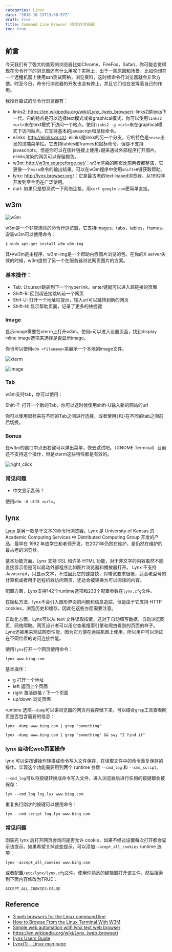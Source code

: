 ```yaml
---
categories: Linux
date: "2018-10-13T13:38:57Z"
draft: true
title: Command Line Browser（命令行浏览器）
toc: true
---
```


## 前言

今天我们有了强大的美观的浏览器比如Chrome，FireFox，Safari，你可能会觉得现在命令行下的浏览器还有什么用呢？实际上，出于一些原因和场景，比如你想在一个远程机器上使用ssh测试网络，浏览资料，这时候命令行浏览器就会非常方便。时至今日，命令行浏览器的开发也没有停止，并且它们也在发挥着自己的作用。

我推荐尝试的命令行浏览器有：

* links2: <https://en.wikipedia.org/wiki/Lynx_(web_browser)>: links2是[links](https://en.wikipedia.org/wiki/Links_%28web_browser%29)下一代，它的特点是可以选择text模式或者graphical模式，你可以使用``links2 <url>``来在text模式下访问一个站点，使用``links2 -g <url>``来在graphical模式下访问站点。它支持基本的javascript和鼠标命令。
* elinks: <http://elinks.or.cz/>: elinks是links的另一个分支，它的特色是`<ecs>`出发的顶端菜单栏。它支持tables和frames和鼠标命令，但是不支持javascripts，但是你可以在图片链接上使用`v`键来通过外部程序打开图片。elinks渲染的网页可以保留颜色。
* w3m: <http://w3m.sourceforge.net/>：w3m渲染的网页比前两者都整洁，它更像一个`more`命令的输出结果。可以在w3m程序中使用`shift+H`键获取帮助。
* lynx: <http://lynx.browser.org/>：它是最古老的text-based浏览器，从1992年开发到至今仍在广泛使用。
* curl: 如果只是想测试一下网络连接，用``curl google.com``更简单直接。

## w3m

![w3m](https://www.howtogeek.com/wp-content/uploads/2012/01/xscreenshot8.png.pagespeed.gp+jp+jw+pj+ws+js+rj+rp+rw+ri+cp+md.ic.j-DDUhNL5k.png)

w3m是一个非常漂亮的命令行浏览器，它支持images，tabs，tables，frames。安装w3m可以使用命令：

```
$ sudo apt-get install w3m w3m-img
```

其中w3m是主程序，w3m-img是一个帮助内嵌图片浏览的包。在你的X server失效的时候，w3m提供了另一个在服务器浏览网页图片的方案。

### 基本操作：

* Tab: 让cursor跳转到下一个hyperlink，enter键就可以进入超链接的页面
* Shift-B: 回到超链接跳转前一个网页
* Shif-U: 打开一个地址栏提示，输入url可以跳转到新的网页
* Shift-H: 显示帮助页面，记录了更多的快捷键

### Image

显示image需要在xterm上打开w3m，使用`o`可以进入设置页面，找到display inline image选项来选择是否显示image。

你也可以使用`w3m <filename>`来展示一个本地的image文件。

![xterm](https://www.howtogeek.com/wp-content/uploads/2012/01/xscreenshot4.png.pagespeed.gp+jp+jw+pj+ws+js+rj+rp+rw+ri+cp+md.ic.HMlRdn0Rzf.png)

![image](https://www.howtogeek.com/wp-content/uploads/2012/01/xscreenshot5.png.pagespeed.gp+jp+jw+pj+ws+js+rj+rp+rw+ri+cp+md.ic.ZSpweFI8zr.png)

### Tab
w3m支持tab，你可以使用：

Shift-T: 打开一个新的Tab，你可以这时候使用shift-U输入新的网站的url

你可以使用鼠标来在不同的Tab之间进行选择，或者使用`{`和`}`在不同的tab之间前后切换。

### Bonus

在w3m的窗口中点击右键可以弹出菜单，快去试试吧。（GNOME Terminal）目前还不支持这个操作，但是xterm这些特性都是有效的。

![right_click](https://www.howtogeek.com/wp-content/uploads/2012/01/xscreenshot6.png.pagespeed.gp+jp+jw+pj+ws+js+rj+rp+rw+ri+cp+md.ic.6q0dQd2t-d.png)

### 常见问题

* 中文显示乱码？

使用``w3m -O utf8 <url>``。

## lynx

[Lynx](https://lynx.invisible-island.net/) 是另一款基于文本的命令行浏览器。Lynx 是 University of Kansas 的 Academic Computing Services 中 Distributed Computing Group 开发的产品，最早在 1992 年由学生和老师开发，在2021年仍然在维护，是仍然在维护的最古老的浏览器。

基本功能方面，Lynx 支持 SSL 和许多 HTML 功能，对于非文字的内容虽然不能直接显示但是可以启动外部程序比如图片浏览器和播放器打开。 Lynx 不支持 Javascript，只显示文本，不过因此它的速度快，对带宽要求很低，适合老型号的计算机或者用于远程机器访问网页，还适合被转换为可以阅读的内容。

配置方面，Lynx支持142个runtime选项和233个配置参数在``lynx.cfg``文件。

在隐私方法，lynx不会引入图形界面的问题和信息追踪，但是由于它支持 HTTP cookies，浏览历史和缓存，因此在这些方面需要注意。

自动化方面，Lynx可以从 text 文件读取按键，这对于自动填写数据，自动浏览网页，网络爬取。网页设计者可以用它查看搜索引擎和爬虫看到的页面的样子。Lynx还被用来测试网页性能，因为它方便在远端机器上使用，所以用户可以测试在不同位置的访问连接性能。

使用``lynx``打开一个网页使用命令：

```
lynx www.bing.com
```

基本操作：

* g 打开一个地址
* left 返回上个页面
* right 激活链接 / 下一个页面
* up/down 浏览页面

runtime 选项``--dump``可以讲浏览器的网页内容存储下来，可以结合``grep``工具查看网页是否包含需要的信息：

```
lynx -dump www.bing.com | grep "something"

lynx -dump www.bing.com | grep "something" && say "I find it"
```

### lynx 自动化web页面操作

lynx 可以讲按键操作转换成命令写入文件保存，在读取文件中的命令重复保存的操作。实现这个功能需要用到两个 runtime 参数 ``--cmd_log`` 和 ``--cmd_script``。

``--cmd_log``可以将按键转换成命令写入文件，进入浏览器后进行任何的按键都会被保存：

```
lyx --cmd_log log.lyx www.bing.com
```

重复执行刚才的按键可以使用命令：

```
lyx --cmd_script log.lyx www.bing.com
```

### 常见问题

刚装完 lynx 后打开网页会询问是否允许 cookie，如果不经过设置每次打开都会显示该提示。如果希望关掉这些提示，可以添加``--acept_all_cookies`` runtime 选项：

```
lynx -accept_all_cookies www.bing.com
```

或者配置``/etc/lynx/lynx.cfg``文件。使用你熟悉的编辑器打开该文件，然后搜索到下面内容修改为TRUE：

```
ACCEPT_ALL_COOKIES:FALSE
```

## Reference

* [3 web browsers for the Linux command line](https://opensource.com/article/16/12/web-browsers-linux-command-line)
* [How to Browse From the Linux Terminal With W3M](https://www.howtogeek.com/103574/how-to-browse-from-the-linux-terminal-with-w3m/)
* [Simple web automation with lynx text web browser](https://www.youtube.com/watch?v=IV2lyEzXbe4&t=18s)
* <https://en.wikipedia.org/wiki/Lynx_(web_browser)>
* [Lynx Users Guide](https://lynx.invisible-island.net/lynx_help/Lynx_users_guide.html)
* [Lynx(1) - Linux man page](https://linux.die.net/man/1/lynx)
